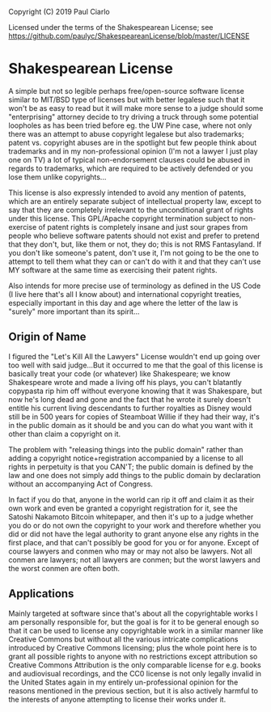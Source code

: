 Copyright (C) 2019 Paul Ciarlo

Licensed under the terms of the Shakespearean License; see https://github.com/paulyc/ShakespeareanLicense/blob/master/LICENSE

# Shakespearean License
A simple but not so legible perhaps free/open-source software license similar to MIT/BSD type of licenses but with better legalese such that it won't be as easy to read but it will make more sense to a judge should some "enterprising" attorney decide to try driving a truck through some potential loopholes as has been tried before eg. the UW Pine case, where not only there was an attempt to abuse copyright legalese but also trademarks; patent vs. copyright abuses are in the spotlight but few people think about trademarks and in my non-professional opinion (I'm not a lawyer I just play one on TV) a lot of typical non-endorsement clauses could be abused in regards to trademarks, which are required to be actively defended or you lose them unlike copyrights...

This license is also expressly intended to avoid any mention of patents, which are an entirely separate subject of intellectual property law, except to say that they are completely irrelevant to the unconditional grant of rights under this license. This GPL/Apache copyright termination subject to non-exercise of patent rights is completely insane and just sour grapes from people who believe software patents should not exist and prefer to pretend that they don't, but, like them or not, they do; this is not RMS Fantasyland. If you don't like someone's patent, don't use it, I'm not going to be the one to attempt to tell them what they can or can't do with it and that they can't use MY software at the same time as exercising their patent rights.

Also intends for more precise use of terminology as defined in the US Code (I live here that's all I know about) and international copyright treaties, especially important in this day and age where the letter of the law is "surely" more important than its spirit...

## Origin of Name
I figured the "Let's Kill All the Lawyers" License wouldn't end up going over too well with said judge...But it occurred to me that the goal of this license is basically treat your code (or whatever) like Shakespeare; we know Shakespeare wrote and made a living off his plays, you can't blatantly copypasta rip him off without everyone knowing that it was Shakespare, but now he's long dead and gone and the fact that he wrote it surely doesn't entitle his current living descendants to further royalties as Disney would still be in 500 years for copies of Steamboat Willie if they had their way, it's in the public domain as it should be and you can do what you want with it other than claim a copyright on it. 

The problem with "releasing things into the public domain" rather than adding a copyright notice+registration accompanied by a license to all rights in perpetuity is that you CAN'T; the public domain is defined by the law and one does not simply add things to the public domain by declaration without an accompanying Act of Congress.

In fact if you do that, anyone in the world can rip it off and claim it as their own work and even be granted a copyright registration for it, see the Satoshi Nakamoto Bitcoin whitepaper, and then it's up to a judge whether you do or do not own the copyright to your work and therefore whether you did or did not have the legal authority to grant anyone else any rights in the first place, and that can't possibly be good for you or for anyone. Except of course lawyers and conmen who may or may not also be lawyers. Not all conmen are lawyers; not all lawyers are conmen; but the worst lawyers and the worst conmen are often both.

## Applications
Mainly targeted at software since that's about all the copyrightable works I am personally responsible for, but the goal is for it to be general enough so that it can be used to license any copyrightable work in a similar manner like Creative Commons but without all the various intricate complications introduced by Creative Commons licensing; plus the whole point here is to  grant all possible rights to anyone with no restrictions except attribution so Creative Commons Attribution is the only comparable license for e.g. books and audiovisual recordings, and the CC0 license is not only legally invalid in the United States again in my entirely un-professional opinion for the reasons mentioned in the previous section, but it is also actively harmful to the interests of anyone attempting to license their works under it.
